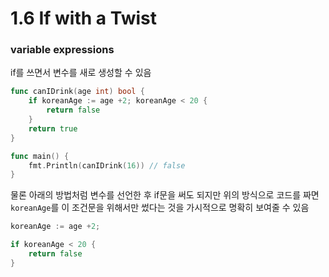# 1.6 If with a Twist

### variable expressions

if를 쓰면서 변수를 새로 생성할 수 있음

```go
func canIDrink(age int) bool {
	if koreanAge := age +2; koreanAge < 20 {
		return false
	}
	return true
}

func main() {
	fmt.Println(canIDrink(16)) // false
}
```

물론 아래의 방법처럼 변수를 선언한 후 if문을 써도 되지만 위의 방식으로 코드를 짜면
`koreanAge`를 이 조건문을 위해서만 썼다는 것을 가시적으로 명확히 보여줄 수 있음

```go
koreanAge := age +2;

if koreanAge < 20 {
	return false
}
```
